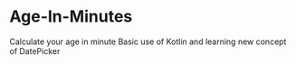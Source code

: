# Age-In-Minutes
Calculate your age in minute
Basic use of Kotlin and learning new concept of DatePicker
